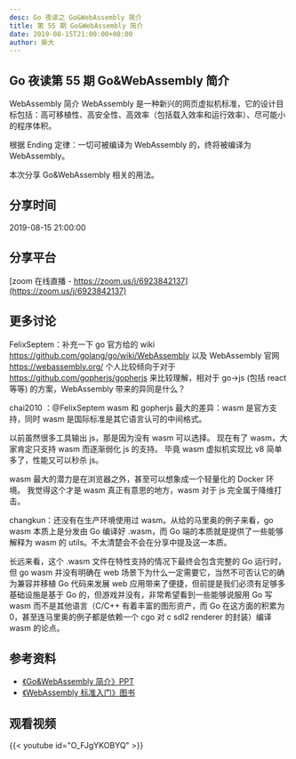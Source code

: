 ```yaml
---
desc: Go 夜读之 Go&WebAssembly 简介
title: 第 55 期 Go&WebAssembly 简介
date: 2019-08-15T21:00:00+08:00
author: 柴大
---
```


## Go 夜读第 55 期 Go&WebAssembly 简介

WebAssembly 简介
WebAssembly 是一种新兴的网页虚拟机标准，它的设计目标包括：高可移植性、高安全性、高效率（包括载入效率和运行效率）、尽可能小的程序体积。

根据 Ending 定律：⼀切可被编译为 WebAssembly 的，终将被编译为 WebAssembly。

本次分享 Go&WebAssembly 相关的用法。

## 分享时间

2019-08-15 21:00:00

## 分享平台

[zoom 在线直播 - https://zoom.us/j/6923842137](https://zoom.us/j/6923842137)

## 更多讨论

FelixSeptem：补充一下 go 官方给的 wiki https://github.com/golang/go/wiki/WebAssembly 以及
WebAssembly 官网 https://webassembly.org/
个人比较倾向于对于 https://github.com/gopherjs/gopherjs 来比较理解，相对于 go->js (包括 react 等等) 的方案，WebAssembly 带来的异同是什么？

chai2010 ：@FelixSeptem wasm 和 gopherjs 最大的差异：wasm 是官方支持，同时 wasm 是国际标准是其它语言认可的中间格式。

以前虽然很多工具输出 js，那是因为没有 wasm 可以选择。
现在有了 wasm，大家肯定只支持 wasm 而逐渐弱化 js 的支持。
毕竟 wasm 虚拟机实现比 v8 简单多了，性能又可以秒杀 js。

wasm 最大的潜力是在浏览器之外，甚至可以想象成一个轻量化的 Docker 环境。
我觉得这个才是 wasm 真正有意思的地方，wasm 对于 js 完全属于降维打击。

changkun：还没有在生产环境使用过 wasm。从给的马里奥的例子来看，go wasm 本质上是分发由 Go 编译好 .wasm，而 Go 端的本质就是提供了一些能够解释为 wasm 的 utils。不太清楚会不会在分享中提及这一本质。

长远来看，这个 .wasm 文件在特性支持的情况下最终会包含完整的 Go 运行时，
但 go wasm 并没有明确在 web 场景下为什么一定需要它，当然不可否认它的确为兼容并移植 Go 代码来发展 web 应用带来了便捷，但前提是我们必须有足够多基础设施是基于 Go 的，但游戏并没有，非常希望看到一些能够说服用 Go 写 wasm 而不是其他语言（C/C++ 有着丰富的图形资产，而 Go 在这方面的积累为 0，甚至连马里奥的例子都是依赖一个 cgo 对 c sdl2 renderer 的封装）编译 wasm 的论点。

## 参考资料

- [《Go&WebAssembly 简介》PPT ](https://talks.godoc.org/github.com/chai2010/awesome-go-zh/chai2010/chai2010-golang-wasm.slide)
- [《WebAssembly 标准入门》图书](https://github.com/chai2010/awesome-wasm-zh/blob/master/webassembly-primer.md)

## 观看视频

{{< youtube id="O_FJgYKOBYQ" >}}
